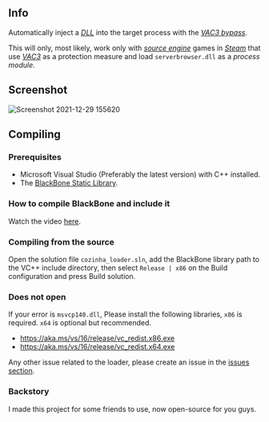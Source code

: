 ## Info
Automatically inject a [_DLL_](https://en.wikipedia.org/wiki/Dynamic-link_library) into the target process with the [_VAC3 bypass_](https://github.com/zyhp/vac3_inhibitor).

This will only, most likely, work only with [_source engine_](https://en.wikipedia.org/wiki/Source_(game_engine)) games in [_Steam_](https://en.wikipedia.org/wiki/Steam_(service)) that use [_VAC3_](https://en.wikipedia.org/wiki/Valve_Anti-Cheat) as a protection measure and load `serverbrowser.dll` as a _process module_.

## Screenshot
![Screenshot 2021-12-29 155620](https://user-images.githubusercontent.com/17802984/147694699-226bb43d-7928-407a-91fd-af0930818a78.png)

## Compiling
### Prerequisites
- Microsoft Visual Studio (Preferably the latest version) with C++ installed.
- The [BlackBone Static Library](https://github.com/DarthTon/Blackbone).


### How to compile BlackBone and include it
Watch the video [here](https://youtu.be/1SYER_5QYHk).

### Compiling from the source
Open the solution file `cozinha_loader.sln`, add the BlackBone library path to the VC++ include directory, then select `Release | x86` on the Build configuration and press Build solution.

### Does not open
If your error is `msvcp140.dll`, Please install the following libraries, `x86` is required. `x64` is optional but recommended.
- https://aka.ms/vs/16/release/vc_redist.x86.exe
- https://aka.ms/vs/16/release/vc_redist.x64.exe

Any other issue related to the loader, please create an issue in the [issues section](https://github.com/b1scoito/cozinha_loader/issues).

### Backstory
I made this project for some friends to use, now open-source for you guys.
